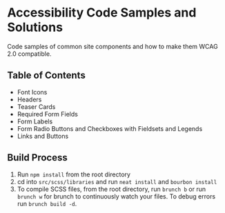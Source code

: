 # Accessibility Code Samples and Solutions
Code samples of common site components and how to make them WCAG 2.0 compatible.

## Table of Contents
* Font Icons
* Headers
* Teaser Cards
* Required Form Fields
* Form Labels
* Form Radio Buttons and Checkboxes with Fieldsets and Legends
* Links and Buttons

## Build Process
1. Run `npm install` from the root directory
1. cd into `src/scss/libraries` and run `neat install` and `bourbon install`
1. To compile SCSS files, from the root directory, run `brunch b` or run `brunch w` for brunch to continuously watch your files. To debug errors run `brunch build -d`.
